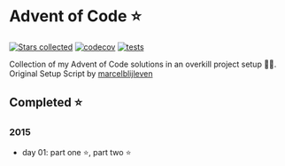 # Advent of Code ⭐️

[![Stars collected](https://shields.io/static/v1?label=stars%20collected&message=2&color=yellow)]()
[![codecov](https://codecov.io/gh/Frazzer951/Advent-Of-Code/branch/master/graph/badge.svg?token=I6SVGU2U3R)](https://codecov.io/gh/Frazzer951/Advent-Of-Code)
[![tests](https://github.com/Frazzer951/Advent-Of-Code/actions/workflows/tests.yaml/badge.svg)](https://github.com/Frazzer951/Advent-Of-Code)

Collection of my Advent of Code solutions in an overkill project setup 👻🎄.<br>
Original Setup Script by [marcelblijleven](https://github.com/marcelblijleven/adventofcode)

<!-- start completed section -->
## Completed ⭐️
### 2015
- day 01: part one ⭐️, part two ⭐️

<!-- end completed section -->
